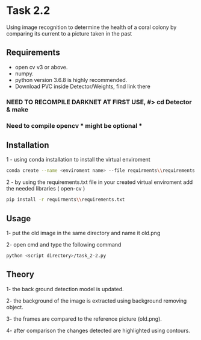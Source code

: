 # Task 2.2

Using image recognition to determine the health of a coral colony by comparing its current to a picture taken in the past

## Requirements

- open cv v3 or above.
- numpy.
- python version 3.6.8 is highly recommended. 
- Download PVC inside Detector/Weights, find link there
### NEED TO RECOMPILE DARKNET AT FIRST USE, #> cd Detector & make
### Need to compile opencv * might be optional *

## Installation


1 - using conda installation to install the virtual enviroment
```bash
conda create --name <enviroment name> --file requirments\\requirements.yml
```
2 -  by using the requirements.txt file in your created virtual enviroment add the needed libraries ( open-cv ) 

```bash
pip install -r requirments\\requirements.txt
```

## Usage

1- put the old image in the same directory and name it old.png

2- open cmd and type the following command
```bash
python <script directory>/task_2-2.py
```

## Theory

1- the back ground detection model is updated.

2- the background of the image is extracted using background removing object.

3- the frames are compared to the reference picture (old.png).

4- after comparison the changes detected are highlighted using contours.
